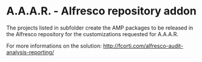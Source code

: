 A.A.A.R. - Alfresco repository addon
===

The projects listed in subfolder create the AMP packages to be released in the Alfresco repository for the customizations requested for A.A.A.R.

For more informations on the solution:
http://fcorti.com/alfresco-audit-analysis-reporting/
